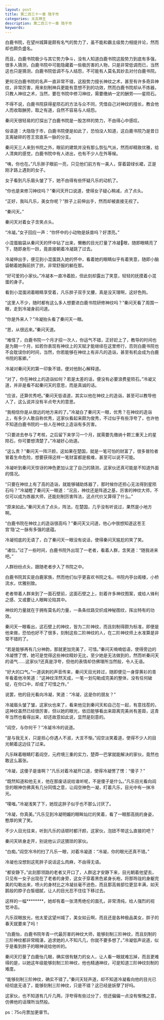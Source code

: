 ```yaml
---
layout: post
title: 第二百三十一章 隐于市
categories: 太古神王
description: 第二百三十一章 隐于市
keywords:
---
```


白鹿书院，在望州城算是颇有名气的势力了，虽不能和霸主级势力相提并论，然而却也颇负盛名。

而且，白鹿书院极少与其它势力争斗，没有人知道白鹿书院这股势力到底有多强，很多人猜测，白鹿书院中可能隐藏着一些极厉害的人物，只是非常低调而已，当然这也只是猜测，白鹿书院低调不与人结怨，不可能有人莫名其妙去对付白鹿书院。

更何况白鹿书院的名声一直非常不错，这股势力擅长神纹之术，甚至有许多奇异神纹，非常厉害，用来刻制神兵更能有意想不到的功效，然而白鹿书院却从不炼器，只教人神纹之术，当然，要在书院中修习神纹，需要缴纳一定的酬劳——星陨石。

不得不说，白鹿书院获得星陨石的方法与众不同，凭借自己对神纹的擅长，教会他人而收取酬劳，取之有道，自然不容易与人结怨。

秦问天很轻易的打探出了白鹿书院是一股怎样的势力，不由得心中感叹。

俗语道：大隐隐于市，白鹿书院便是如此了，恐怕没人知道，这白鹿书院乃是昔日支离破碎的苍王宫直系一脉的分支。

秦问天三人来到书院之外，眼前的建筑并没有那么恢弘气派，然而却精致优雅，给人清爽的感觉，白鹿书院中有人进出，也有不少人在外等候。

“咦，你也在。”凡乐胖子眼前一亮，只见他们前方有一美人，穿着碧绿长裙，正是刚才路上遇到的女子。

女子看到凡乐眉头皱了下，她不由得有些怀疑凡乐的动机了。

“你也是来修习神纹吗？”秦问天开口说道，使得女子疑心稍减，点了点头。

“正好，我叫凡乐，美女你呢？”胖子上前伸出手，然而却被直接无视了。

“秦问天。”

秦问天对着女子含笑点头。

“冷凝。”女子回应一声：“你怀中的小动物是妖兽吗？好漂亮。”

小混蛋脑袋从秦问天的怀中钻了出来，懒散的目光打量了冷凝眼，随即眼睛亮了下，随即身形一跃，竟直接朝着冷凝跳了过去。

冷凝伸出手，便见到小混蛋跳入她的怀中，看着她的眼睛似乎有着笑意，随即小脑袋朝着她胸前拱了拱，非常舒服的躺在那。

“好可爱的小家伙。”冷凝本一直冷着脸，但此刻却露出了笑意，轻轻的抚摸着小混蛋的身子。

看到小混蛋闭着眼睛享受着，凡乐胖子双手叉腰，真是没天理啊，这好色狗。

“这里人不少，随时都有这么多人想要进白鹿书院研修神纹吗？”秦问天看了周围一眼，走到冷凝身前问道。

“你是外来人？”冷凝抬头看了秦问天一眼。

“恩，从很远来。”秦问天道。

“难怪了，白鹿书院一个月才招一次人，你运气不错，正好赶上了，教导的时间也是为期一个月，如若你表现有神纹上的天赋才能继续在这里修行，否则白鹿书院也不会耽误你的时间，当然，你若能够在神纹上有非凡的造诣，甚至有机会成为白鹿书院的客卿。”

冷凝对秦问天的第一印象不错，便对他耐心解释道。

“对了，你在神纹上的造诣如何？若是太差的话，便没有必要浪费星陨石。”冷凝又道，并非是看不起秦问天的意思，而是真诚的话。

“应该，还算优秀吧。”秦问天低语道，其实以他在神纹上的造诣，甚至可以教导他人了，这么说并没有半点夸大的意思。

“我相信你是从很远的地方来的了。”冷凝白了秦问天一眼，优秀？在神纹的造诣上，有多少人敢自称优秀，这家伙看起来颇为俊秀，不过似乎有些浮夸了，也许他不知道白鹿书院的一些人在神纹上造诣有多厉害。

“只要进去参与了考核，之后留下来学习一个月，就需要先缴纳十颗三重天上的星陨石，你可要想清楚了。”冷凝好心劝道。

“这么贵？”秦问天一阵汗颜，这如果在楚国，就是一笔可怕的财富了，很多冒险者冒着生命危险，想要获得这样一笔财富都是极难，甚至可以说不可能。

冷凝听到秦问天惊讶的神色更加认定了自己的猜测，这家伙还真可能是不知道外面的情况。

“只要在神纹上有了高的造诣，就能够辅助炼器了，那时候你还担心无法得到星陨石吗？”冷凝瞪了秦问天一眼道：“况且，神纹还是阵道之基，厉害的神纹大师，不仅可以成为炼器大师，还能刻制厉害阵法，这点代价又算得了什么。”

“原来如此。”秦问天点了点头，阵法，在楚国，几乎没有听说过，果然是小地方啊。

“白鹿书院在神纹上的造诣很高吗？”秦问天又问道，他心中很想知道这苍王宫‘隐’之一脉有多强的底蕴。

冷凝彻底的无语了，白了秦问天一眼没有说话，使得秦问天尴尬的笑了笑。

“诸位。”过了一些时间，白鹿书院外出现了一老者，看着人群，含笑道：“随我进来吧。”

人群纷纷点头，跟随老者步入了书院之中。

白鹿书院其实是白鹿家族，然而他们似乎更喜欢书院之名，书院内亭台阁楼，小桥流水，优雅别致。

老者带着人群来到了一面石壁前，这面石壁之上，刻着许多神纹图案，或给人锋利之感、又或要让人眼眸沦陷其中。

神纹的力量就在于拥有莫名的力量，一条条纹路交织成神秘图纹，挥出特有的功效。

秦问天一眼看出，这石壁上的神纹，皆为二阶神纹，而且刻制得颇为标准，即便是他来做，恐怕也好不了很多，刻制这些二阶神纹的人，在二阶神纹师上水准算是非常不错的了。

“若是能够再有几分神韵，那就更加完美了，可惜。”秦问天喃喃低语，使得旁边的冷凝愣了愣，她可是觉得这些神纹精妙无比，至少她是无法做到的，然而听秦问天的语气……这家伙?还真是浮夸，但他的表情却仿佛理所当然般，令人无语。

“好大的口气。”一道讽刺的声音传来，秦问天目光转过，随即便见一身穿黄衫的青年看着他冷笑道：“这神纹浑然天成，一笔一划勾勒成完美的整体，没有任何破绽，在你口中，却成了可惜之作。”

说罢，他的目光看向冷凝，笑道：“冷凝，这是你的朋友？”

冷凝眉头皱了皱，这家伙也来了，看来他见到秦问天和自己在一起，有意找茬的，这神纹虽然已经很厉害，但以她的眼光，依旧能够看出来距离完美尚有差距，这青年当然也看得出来，却还故意如此说，显然是刻意的。

“阎空，与你何干？”冷凝冷冷的说道。

“是与我无关，只是担心你遇人不淑，大言不惭。”阎空淡笑着道，使得不少人的目光朝着这边往了过来。

凡乐眯着眼睛盯着阎空，元府境三重的实力，楚莽一巴掌就能解决的家伙，竟然也敢这么嚣张。

“冷凝，这傻子是谁啊？”凡乐对着冷凝开口道，使得冷凝愣了愣：“傻子？”

“既然知道和他无关，他在那废话说给谁听呢，不是傻子是什么。”凡乐目光看向阎空的眼神仿佛真有几分同情之意，让阎空神色一凝，盯着凡乐，目光中有一抹冷光。

“噗嗤。”冷凝浅笑了下，她现这胖子似乎也不那么讨厌了。

“冷凝，你真美。”凡乐见到冷凝明媚的眼眸灿烂的笑着，看了一眼那高挑的身姿，憨厚的笑了笑。

不少人目光往来，听到凡乐的话顿时都汗颜，这家伙，泡妞不带这么直接的吧？

秦问天转身走开，别说他认识这猥琐的家伙。

“白痴。”阎空冷冷的扫了凡乐一眼，对着冷凝道：“冷凝，你的眼光还真不错。”

冷凝也没想到这死胖子说话这么肉麻，不由得无语。

“都安静下。”此刻那领路的老者又开口了，人群这才安静下来，目光朝着他望去，只见有一女子出现在了老者的身旁，这女子穿着黑色紧身长袍，将那玲珑的身躯完美的勾勒出来，喷火的身材比之冷凝丝毫不逊色，而且那高耸部位更显丰满，如天鹅般的脖子白皙细腻，让人的目光忍不住往下移过去。

这样的一幅********，她却有着一张清秀绝伦的面孔，非常清纯，给人强烈的视觉冲击。

凡乐双眼放光，他太爱这望州城了，美女如云啊，而且还是各种极品美女，胖子的春天就要来了吗！

“白鹿怡，白鹿书院年青一代最厉害的神纹大师，能够刻制三阶神纹，而且刻制的三阶神纹都非常精湛，追求她的人不知凡几，你就不要多想了。”冷凝低声说道，似乎是看到胖子的眼神说给他听的。

秦问天打量了白鹿怡几眼，确实很有魅力的女人，让人看一眼就难忘掉，而且更难得的是，以她这年级能够刻制三阶神纹，他也精通神纹，可是知道三阶神纹刻制的难度。

“能够刻制三阶神纹，确实不错了。”秦问天轻声道，却不知道冷凝看向他的目光已经彻底无语了，能够刻制三阶神纹，只是不错？这已经是妖孽了好吗。

这家伙，也不知道有几斤几两，浮夸得有些过分了，但还偏偏一点没有惭愧之意，仿佛他的话理所当然般。

ps：75o月票加更章节。
